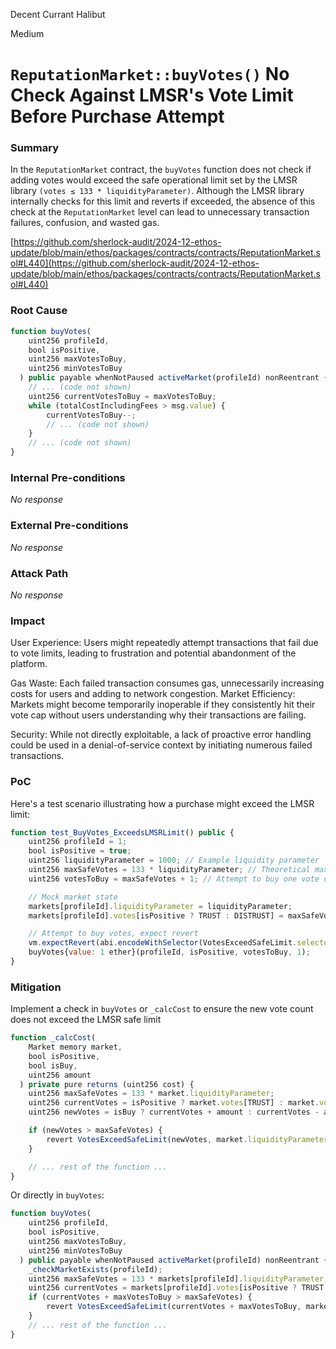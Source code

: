 Decent Currant Halibut

Medium

# `ReputationMarket::buyVotes()` No Check Against LMSR's Vote Limit Before Purchase Attempt

### Summary

In the `ReputationMarket` contract, the `buyVotes` function does not check if adding votes would exceed the safe operational limit set by the LMSR library `(votes ≤ 133 * liquidityParameter)`. Although the LMSR library internally checks for this limit and reverts if exceeded, the absence of this check at the `ReputationMarket` level can lead to unnecessary transaction failures, confusion, and wasted gas.

[https://github.com/sherlock-audit/2024-12-ethos-update/blob/main/ethos/packages/contracts/contracts/ReputationMarket.sol#L440](https://github.com/sherlock-audit/2024-12-ethos-update/blob/main/ethos/packages/contracts/contracts/ReputationMarket.sol#L440)

### Root Cause

```JavaScript
function buyVotes(
    uint256 profileId,
    bool isPositive,
    uint256 maxVotesToBuy,
    uint256 minVotesToBuy
  ) public payable whenNotPaused activeMarket(profileId) nonReentrant {
    // ... (code not shown)
    uint256 currentVotesToBuy = maxVotesToBuy;
    while (totalCostIncludingFees > msg.value) {
        currentVotesToBuy--;
        // ... (code not shown)
    }
    // ... (code not shown)
}
 ```

### Internal Pre-conditions

_No response_

### External Pre-conditions

_No response_

### Attack Path

_No response_

### Impact

User Experience: Users might repeatedly attempt transactions that fail due to vote limits, leading to frustration and potential abandonment of the platform.

Gas Waste: Each failed transaction consumes gas, unnecessarily increasing costs for users and adding to network congestion.
Market Efficiency: Markets might become temporarily inoperable if they consistently hit their vote cap without users understanding why their transactions are failing.

Security: While not directly exploitable, a lack of proactive error handling could be used in a denial-of-service context by initiating numerous failed transactions.


### PoC

Here's a test scenario illustrating how a purchase might exceed the LMSR limit:


```JavaScript
function test_BuyVotes_ExceedsLMSRLimit() public {
    uint256 profileId = 1;
    bool isPositive = true;
    uint256 liquidityParameter = 1000; // Example liquidity parameter
    uint256 maxSafeVotes = 133 * liquidityParameter; // Theoretical max safe votes
    uint256 votesToBuy = maxSafeVotes + 1; // Attempt to buy one vote over the limit

    // Mock market state
    markets[profileId].liquidityParameter = liquidityParameter;
    markets[profileId].votes[isPositive ? TRUST : DISTRUST] = maxSafeVotes; // Market already at limit

    // Attempt to buy votes, expect revert
    vm.expectRevert(abi.encodeWithSelector(VotesExceedSafeLimit.selector, maxSafeVotes + 1, liquidityParameter, maxSafeVotes));
    buyVotes{value: 1 ether}(profileId, isPositive, votesToBuy, 1);
}
```

### Mitigation

Implement a check in `buyVotes` or `_calcCost` to ensure the new vote count does not exceed the LMSR safe limit


```JavaScript
function _calcCost(
    Market memory market,
    bool isPositive,
    bool isBuy,
    uint256 amount
  ) private pure returns (uint256 cost) {
    uint256 maxSafeVotes = 133 * market.liquidityParameter;
    uint256 currentVotes = isPositive ? market.votes[TRUST] : market.votes[DISTRUST];
    uint256 newVotes = isBuy ? currentVotes + amount : currentVotes - amount;

    if (newVotes > maxSafeVotes) {
        revert VotesExceedSafeLimit(newVotes, market.liquidityParameter, maxSafeVotes);
    }

    // ... rest of the function ...
}
```

Or directly in `buyVotes`:
    
```JavaScript
function buyVotes(
    uint256 profileId,
    bool isPositive,
    uint256 maxVotesToBuy,
    uint256 minVotesToBuy
  ) public payable whenNotPaused activeMarket(profileId) nonReentrant {
    _checkMarketExists(profileId);
    uint256 maxSafeVotes = 133 * markets[profileId].liquidityParameter;
    uint256 currentVotes = markets[profileId].votes[isPositive ? TRUST : DISTRUST];
    if (currentVotes + maxVotesToBuy > maxSafeVotes) {
        revert VotesExceedSafeLimit(currentVotes + maxVotesToBuy, markets[profileId].liquidityParameter, maxSafeVotes);
    }
    // ... rest of the function ...
}
```
